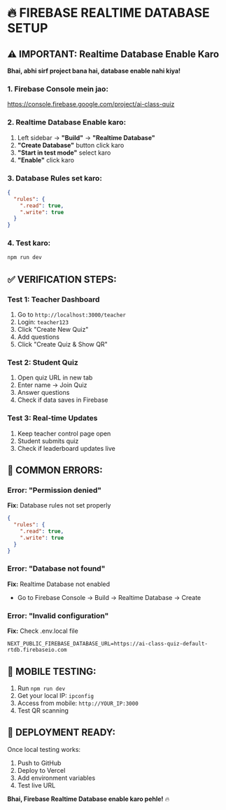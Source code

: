 # 🔥 FIREBASE REALTIME DATABASE SETUP

## ⚠️ IMPORTANT: Realtime Database Enable Karo

**Bhai, abhi sirf project bana hai, database enable nahi kiya!**

### 1. Firebase Console mein jao:
https://console.firebase.google.com/project/ai-class-quiz

### 2. Realtime Database Enable karo:
1. Left sidebar → **"Build"** → **"Realtime Database"**
2. **"Create Database"** button click karo
3. **"Start in test mode"** select karo
4. **"Enable"** click karo

### 3. Database Rules set karo:
```json
{
  "rules": {
    ".read": true,
    ".write": true
  }
}
```

### 4. Test karo:
```bash
npm run dev
```

## ✅ VERIFICATION STEPS:

### Test 1: Teacher Dashboard
1. Go to `http://localhost:3000/teacher`
2. Login: `teacher123`
3. Click "Create New Quiz"
4. Add questions
5. Click "Create Quiz & Show QR"

### Test 2: Student Quiz
1. Open quiz URL in new tab
2. Enter name → Join Quiz
3. Answer questions
4. Check if data saves in Firebase

### Test 3: Real-time Updates
1. Keep teacher control page open
2. Student submits quiz
3. Check if leaderboard updates live

## 🚨 COMMON ERRORS:

### Error: "Permission denied"
**Fix:** Database rules not set properly
```json
{
  "rules": {
    ".read": true,
    ".write": true
  }
}
```

### Error: "Database not found"
**Fix:** Realtime Database not enabled
- Go to Firebase Console → Build → Realtime Database → Create

### Error: "Invalid configuration"
**Fix:** Check .env.local file
```
NEXT_PUBLIC_FIREBASE_DATABASE_URL=https://ai-class-quiz-default-rtdb.firebaseio.com
```

## 📱 MOBILE TESTING:

1. Run `npm run dev`
2. Get your local IP: `ipconfig`
3. Access from mobile: `http://YOUR_IP:3000`
4. Test QR scanning

## 🚀 DEPLOYMENT READY:

Once local testing works:
1. Push to GitHub
2. Deploy to Vercel
3. Add environment variables
4. Test live URL

**Bhai, Firebase Realtime Database enable karo pehle!** 🔥